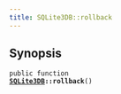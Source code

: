 ```yaml
---
title: SQLite3DB::rollback
---
```


## Synopsis

<code>public function <b><a href="SQLite3DB">SQLite3DB</a>::rollback</b>()</code>

